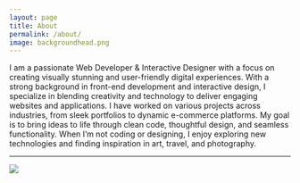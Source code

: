 ```yaml
---
layout: page
title: About
permalink: /about/
image: backgroundhead.png
---
```

I am a passionate Web Developer & Interactive Designer with a focus on creating visually stunning and user-friendly digital experiences. With a strong background in front-end development and interactive design, I specialize in blending creativity and technology to deliver engaging websites and applications.
I have worked on various projects across industries, from sleek portfolios to dynamic e-commerce platforms. My goal is to bring ideas to life through clean code, thoughtful design, and seamless functionality. When I’m not coding or designing, I enjoy exploring new technologies and finding inspiration in art, travel, and photography.

***

![]({{site.baseurl}}/images/About.png)
